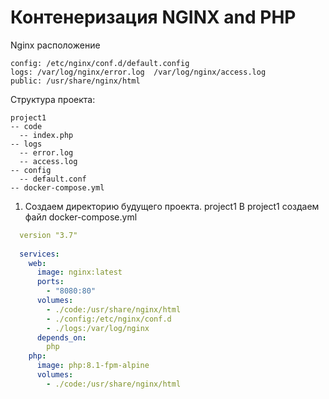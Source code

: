 # Контенеризация NGINX and PHP

Nginx расположение
```
config: /etc/nginx/conf.d/default.config
logs: /var/log/nginx/error.log  /var/log/nginx/access.log
public: /usr/share/nginx/html
```
Структура проекта:
```
project1
-- code
  -- index.php
-- logs
  -- error.log
  -- access.log
-- config
  -- default.conf
-- docker-compose.yml
```

1. Создаем директорию будущего проекта. project1 В project1 создаем файл docker-compose.yml
```yml
  version "3.7"
  
  services:
    web:
      image: nginx:latest
      ports:
        - "8080:80"
      volumes:
        - ./code:/usr/share/nginx/html
        - ./config:/etc/nginx/conf.d
        - ./logs:/var/log/nginx
      depends_on:
        php
    php:
      image: php:8.1-fpm-alpine
      volumes:
        - ./code:/usr/share/nginx/html


```
